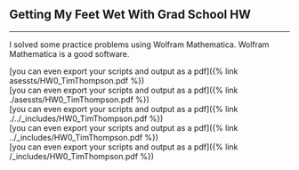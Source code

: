## Getting My Feet Wet With Grad School HW

---
I solved some practice problems using Wolfram Mathematica. Wolfram Mathematica is a good software.

[you can even export your scripts and output as a pdf]({% link asessts/HW0_TimThompson.pdf %}) <br>
[you can even export your scripts and output as a pdf]({% link ./asessts/HW0_TimThompson.pdf %}) <br>
[you can even export your scripts and output as a pdf]({% link ./../_includes/HW0_TimThompson.pdf %}) <br>
[you can even export your scripts and output as a pdf]({% link ../_includes/HW0_TimThompson.pdf %}) <br>
[you can even export your scripts and output as a pdf]({% link /_includes/HW0_TimThompson.pdf %}) <br>
